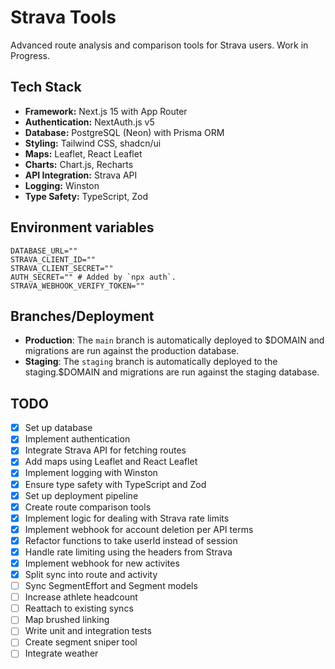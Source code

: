 # Strava Tools

Advanced route analysis and comparison tools for Strava users. Work in Progress.

## Tech Stack

- **Framework:** Next.js 15 with App Router
- **Authentication:** NextAuth.js v5
- **Database:** PostgreSQL (Neon) with Prisma ORM
- **Styling:** Tailwind CSS, shadcn/ui
- **Maps:** Leaflet, React Leaflet
- **Charts:** Chart.js, Recharts
- **API Integration:** Strava API
- **Logging:** Winston
- **Type Safety:** TypeScript, Zod

## Environment variables

```
DATABASE_URL=""
STRAVA_CLIENT_ID=""
STRAVA_CLIENT_SECRET=""
AUTH_SECRET="" # Added by `npx auth`. 
STRAVA_WEBHOOK_VERIFY_TOKEN=""
```

## Branches/Deployment

- **Production**: The `main` branch is automatically deployed to $DOMAIN and migrations are run against the production database.
- **Staging**: The `staging` branch is automatically deployed to the staging.$DOMAIN and migrations are run against the staging database.

## TODO
- [X] Set up database
- [X] Implement authentication
- [X] Integrate Strava API for fetching routes
- [X] Add maps using Leaflet and React Leaflet
- [X] Implement logging with Winston
- [X] Ensure type safety with TypeScript and Zod
- [X] Set up deployment pipeline
- [X] Create route comparison tools 
- [X] Implement logic for dealing with Strava rate limits
- [X] Implement webhook for account deletion per API terms
- [X] Refactor functions to take userId instead of session
- [X] Handle rate limiting using the headers from Strava
- [X] Implement webhook for new activites
- [X] Split sync into route and activity 
- [ ] Sync SegmentEffort and Segment models
- [ ] Increase athlete headcount
- [ ] Reattach to existing syncs
- [ ] Map brushed linking
- [ ] Write unit and integration tests
- [ ] Create segment sniper tool
- [ ] Integrate weather